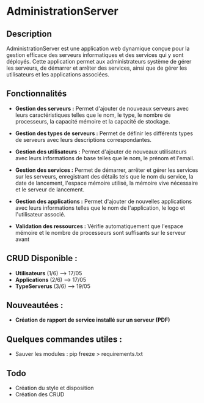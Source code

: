 # AdministrationServer

## Description
AdministrationServer est une application web dynamique conçue pour la gestion efficace des serveurs informatiques et des services qui y sont déployés. Cette application permet aux administrateurs système de gérer les serveurs, de démarrer et arrêter des services, ainsi que de gérer les utilisateurs et les applications associées.

## Fonctionnalités

- **Gestion des serveurs :** Permet d'ajouter de nouveaux serveurs avec leurs caractéristiques telles que le nom, le type, le nombre de processeurs, la capacité mémoire et la capacité de stockage.
  
- **Gestion des types de serveurs :** Permet de définir les différents types de serveurs avec leurs descriptions correspondantes.
  
- **Gestion des utilisateurs :** Permet d'ajouter de nouveaux utilisateurs avec leurs informations de base telles que le nom, le prénom et l'email.
  
- **Gestion des services :** Permet de démarrer, arrêter et gérer les services sur les serveurs, enregistrant des détails tels que le nom du service, la date de lancement, l'espace mémoire utilisé, la mémoire vive nécessaire et le serveur de lancement.
  
- **Gestion des applications :** Permet d'ajouter de nouvelles applications avec leurs informations telles que le nom de l'application, le logo et l'utilisateur associé.

- **Validation des ressources :** Vérifie automatiquement que l'espace mémoire et le nombre de processeurs sont suffisants sur le serveur avant

## CRUD Disponible :

- **Utilisateurs** (1/6)  --> 17/05
- **Applications** (2/6)  --> 17/05
- **TypeServerus** (3/6) --> 19/05

## Nouveautées :

- **Création de rapport de service installé sur un serveur (PDF)**

## Quelques commandes utiles :

- Sauver les modules : pip freeze > requirements.txt


## Todo

- Création du style et disposition 
- Création des CRUD

